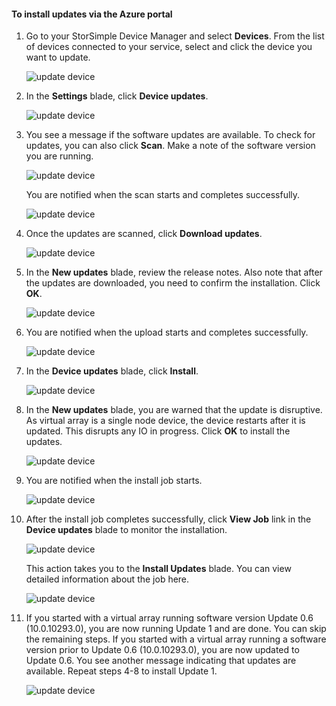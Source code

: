 <!--author=alkohli last changed: 11/02/17 -->

#### <a name="to-install-updates-via-the-azure-portal"></a>To install updates via the Azure portal

1. Go to your StorSimple Device Manager and select **Devices**. From the list of devices connected to your service, select and click the device you want to update.

    ![update device](../includes/media/storsimple-virtual-array-install-update-via-portal-04/azupdate1m.png) 

2. In the **Settings** blade, click **Device updates**.

    ![update device](../includes/media/storsimple-virtual-array-install-update-via-portal-04/azupdate2m.png)  

3. You see a message if the software updates are available. To check for updates, you can also click **Scan**. Make a note of the software version you are running. 

    ![update device](../includes/media/storsimple-virtual-array-install-update-via-portal-1/azupdate3m1.png)

    You are notified when the scan starts and completes successfully.

    ![update device](../includes/media/storsimple-virtual-array-install-update-via-portal-1/azupdate5m.png)

4. Once the updates are scanned, click **Download updates**.

    ![update device](../includes/media/storsimple-virtual-array-install-update-via-portal-1/azupdate6m.png)

5. In the **New updates** blade, review the release notes. Also note that after the updates are downloaded, you need to confirm the installation. Click **OK**.

    ![update device](../includes/media/storsimple-virtual-array-install-update-via-portal-1/azupdate7m.png)

6. You are notified when the upload starts and completes successfully.

     ![update device](../includes/media/storsimple-virtual-array-install-update-via-portal-1/azupdate8m.png)

5. In the **Device updates** blade, click **Install**.

     ![update device](../includes/media/storsimple-virtual-array-install-update-via-portal-1/azupdate11m1.png)

6. In the **New updates** blade, you are warned that the update is disruptive. As virtual array is a single node device, the device restarts after it is updated. This disrupts any IO in progress. Click **OK** to install the updates.

    ![update device](../includes/media/storsimple-virtual-array-install-update-via-portal-1/azupdate12m.png)

7. You are notified when the install job starts.

    ![update device](../includes/media/storsimple-virtual-array-install-update-via-portal-1/azupdate13m.png)

8.  After the install job completes successfully, click **View Job** link in the **Device updates** blade to monitor the installation. 

    ![update device](../includes/media/storsimple-virtual-array-install-update-via-portal-1/azupdate15m1.png)

    This action takes you to the **Install Updates** blade. You can view detailed information about the job here.

    ![update device](../includes/media/storsimple-virtual-array-install-update-via-portal-1/azupdate16m1.png)

9. If you started with a virtual array running software version Update 0.6 (10.0.10293.0), you are now running Update 1 and are done. You can skip the remaining steps. If you started with a virtual array running a software version prior to Update 0.6 (10.0.10293.0), you are now updated to Update 0.6. You see another message indicating that updates are available. Repeat steps 4-8 to install Update 1.

    ![update device](../includes/media/storsimple-virtual-array-install-update-via-portal-1/azupdate17.png)

